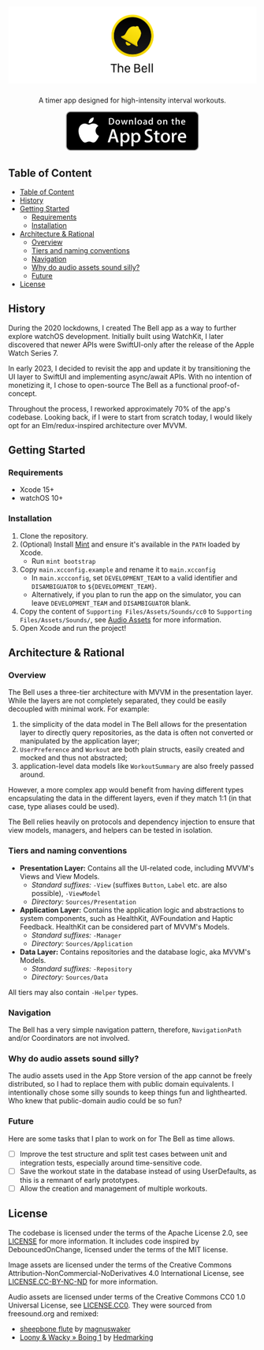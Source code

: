 # ![The Bell](Documentation/git_banner.png)

<div align="center">
<p>A timer app designed for high-intensity interval workouts.</p>
<a href="https://apps.apple.com/us/app/apple-store/id1522205874">
<img src="Documentation/download_on_the_app_store.svg" alt="Download on the App Store" />
</a>
</div>

## Table of Content

- [Table of Content](#table-of-content)
- [History](#history)
- [Getting Started](#getting-started)
  - [Requirements](#requirements)
  - [Installation](#installation)
- [Architecture \& Rational](#architecture--rational)
  - [Overview](#overview)
  - [Tiers and naming conventions](#tiers-and-naming-conventions)
  - [Navigation](#navigation)
  - [Why do audio assets sound silly?](#why-do-audio-assets-sound-silly)
  - [Future](#future)
- [License](#license)

## History

During the 2020 lockdowns, I created The Bell app as a way to further explore watchOS development. Initially built using WatchKit, I later discovered that newer APIs were SwiftUI-only after the release of the Apple Watch Series 7.

In early 2023, I decided to revisit the app and update it by transitioning the UI layer to SwiftUI and implementing async/await APIs. With no intention of monetizing it, I chose to open-source The Bell as a functional proof-of-concept.

Throughout the process, I reworked approximately 70% of the app's codebase. Looking back, if I were to start from scratch today, I would likely opt for an Elm/redux-inspired architecture over MVVM.

## Getting Started

### Requirements

- Xcode 15+
- watchOS 10+

### Installation

1. Clone the repository.
2. (Optional) Install [Mint] and ensure it's available in the `PATH` loaded by Xcode.
   - Run `mint bootstrap`
3. Copy `main.xcconfig.example` and rename it to `main.xcconfig`
   - In `main.xccconfig`, set `DEVELOPMENT_TEAM` to a valid identifier and `DISAMBIGUATOR` to `${DEVELOPMENT_TEAM}`.
   - Alternatively, if you plan to run the app on the simulator, you can leave
     `DEVELOPMENT_TEAM` and `DISAMBIGUATOR` blank.
4. Copy the content of `Supporting Files/Assets/Sounds/cc0` to `Supporting Files/Assets/Sounds/`, see [Audio Assets] for more information.
5. Open Xcode and run the project!

[Mint]: https://github.com/yonaskolb/Mint
[Audio Assets]: #why-do-audio-assets-sound-silly

## Architecture & Rational

### Overview

The Bell uses a three-tier architecture with MVVM in the presentation layer. While the layers are not completely separated, they could be easily decoupled with minimal work. For example:

1. the simplicity of the data model in The Bell allows for the presentation layer to directly query repositories, as the data is often not converted or manipulated by the application layer;
2. `UserPreference` and `Workout` are both plain structs, easily created and mocked and thus not abstracted;
3. application-level data models like `WorkoutSummary` are also freely passed around.

However, a more complex app would benefit from having different types encapsulating the data in the different layers, even if they match 1:1 (in that case, type aliases could be used).

The Bell relies heavily on protocols and dependency injection to ensure that view models, managers, and helpers can be tested in isolation.

### Tiers and naming conventions

- **Presentation Layer:** Contains all the UI-related code, including MVVM's Views and View Models.
    - _Standard suffixes:_ `-View` (suffixes `Button`, `Label` etc. are also possible), `-ViewModel`
    - _Directory:_ `Sources/Presentation`
- **Application Layer:** Contains the application logic and abstractions to system components, such as HealthKit, AVFoundation and Haptic Feedback. HealthKit can be considered part of MVVM's Models.
    - _Standard suffixes:_ `-Manager`
    - _Directory:_ `Sources/Application`
- **Data Layer:** Contains repositories and the database logic, aka MVVM's Models.
    - _Standard suffixes:_ `-Repository`
    - _Directory:_ `Sources/Data`

All tiers may also contain `-Helper` types.

### Navigation

The Bell has a very simple navigation pattern, therefore, `NavigationPath` and/or Coordinators are not involved.

### Why do audio assets sound silly?

The audio assets used in the App Store version of the app cannot be freely distributed, so I had to replace them with public domain equivalents. I intentionally chose some silly sounds to keep things fun and lighthearted. Who knew that public-domain audio could be so fun?

### Future

Here are some tasks that I plan to work on for The Bell as time allows.

- [ ] Improve the test structure and split test cases between unit and integration tests,
      especially around time-sensitive code.
- [ ] Save the workout state in the database instead of using UserDefaults,
      as this is a remnant of early prototypes.
- [ ] Allow the creation and management of multiple workouts.

## License

The codebase is licensed under the terms of the Apache License 2.0, see [LICENSE]
for more information. It includes code inspired by DebouncedOnChange,
licensed under the terms of the MIT license.

Image assets are licensed under the terms of the Creative Commons
Attribution-NonCommercial-NoDerivatives 4.0 International License, see [LICENSE.CC-BY-NC-ND]
for more information.

Audio assets are licensed under terms of the Creative Commons CC0 1.0 Universal License,
see [LICENSE.CC0]. They were sourced from freesound.org and remixed:

- [sheepbone flute] by [magnuswaker]
- [Loony & Wacky » Boing 1] by [Hedmarking]

[LICENSE]: LICENSE
[LICENSE.CC-BY-NC-ND]: LICENSE.CC-BY-NC-ND
[LICENSE.CC0]: LICENSE.CC0

[DebouncedOnChange]: https://github.com/Tunous/DebouncedOnChange

[freesound.org]: https://freesound.org/

[sheepbone flute]: https://freesound.org/people/Hedmarking/sounds/179061/
[Loony & Wacky » Boing 1]: https://freesound.org/people/magnuswaker/sounds/540788/

[magnuswaker]: https://freesound.org/people/magnuswaker/
[Hedmarking]: https://freesound.org/people/Hedmarking/
